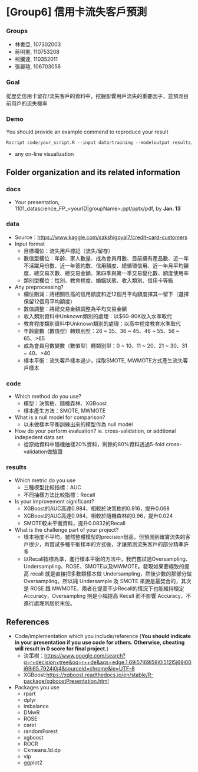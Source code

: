 # [Group6] 信用卡流失客戶預測

### Groups
* 林書亞, 107302003
* 蔣明憲, 110753208
* 柯騰達, 110352011
* 張晏瑄, 106703056

### Goal
從歷史信用卡留存/流失客戶的資料中，挖掘影響用戶流失的重要因子，並預測目前用戶的流失機率

### Demo 
You should provide an example commend to reproduce your result
```R
Rscript code/your_script.R --input data/training --modeloutput results/model_performance.csv --sampleoutput results/sample_performance.csv
```
* any on-line visualization

## Folder organization and its related information

### docs
* Your presentation, 1101_datascience_FP_<yourID|groupName>.ppt/pptx/pdf, by **Jan. 13**


### data

* Source：https://www.kaggle.com/sakshigoyal7/credit-card-customers
* Input format
  * 目標欄位：流失用戶標記（流失/留存）
  * 數值型欄位：年齡、家人數量、成為會員月數、目前擁有產品數、近一年不活躍月份數、近一年簽約數、信用額度、總循環信用、近一年月平均額度、總交易次數、總交易金額、第四季與第一季交易變化數、額度使用率
  * 類別型欄位：性別、教育程度、婚姻狀態、收入類別、信用卡等級
* Any preprocessing?
  * 欄位刪減：將相關性高的信用額度和近12個月平均額度擇其一留下（選擇保留12個月平均額度）
  * 數值調整：將總交易金額調整為平均交易金額
  * 收入類別資料中Unknown類別的處理：以$60-80K收入水準取代
  * 教育程度類別資料中Unknown類別的處理：以高中程度教育水準取代
  * 年齡變數（數值型）轉類別型：26 ~ 35、36 ~ 45、46 ~ 55、56 ~ 65、>65
  * 成為會員月數變數（數值型）轉類別型：0 ~ 10、11 ~ 20、21 ~ 30、31 ~ 40、>40
  * 樣本平衡：流失客戶樣本過少，採取SMOTE, MWMOTE方式產生流失客戶樣本

### code

* Which method do you use?
  * 模型：決策樹、隨機森林、XGBoost
  * 樣本產生方法：SMOTE, MWMOTE
* What is a null model for comparison?
  * 以未做樣本平衡訓練出來的模型作為 null model
* How do your perform evaluation? ie. cross-validation, or addtional indepedent data set
  * 從原始資料中隨機抽樣20%資料，剩餘的80%資料透過5-fold cross-validation做驗證


### results

* Which metric do you use 
  * 三種模型比較指標：AUC 
  * 不同抽樣方法比較指標：Recall
* Is your improvement significant?
  * XGBoost的AUC高達0.984，相較於決策樹的0.916，提升0.068
  * XGBoost的AUC高達0.984，相較於隨機森林的0.96，提升0.024
  * SMOTE較未平衡資料，提升0.0832的Recall
* What is the challenge part of your project?
  * 樣本極度不平均，雖然整體模型的precision很高，但預測到確實流失的客戶很少，再嘗試多種平衡樣本的方式後，才讓預測流失客戶的部分精準許多
  * 以Recall指標為準，進行樣本平衡的方法中，我們嘗試過Oversampling、Undersampling、ROSE、SMOTE以及MWMOTE。發現如果要極致的提高 recall 就是直接把多數類樣本做 Undersampling，然後少數的那部分做 Oversampling。所以純 Undersample 及 SMOTE 來說是最契合的，其次是 ROSE 跟 MWMOTE，兩者在提高不少Recall的情況下也能維持穩定Accuracy，Oversampling 則是小幅提高 Recall 而不影響 Accuracy，不進行處理則居於末位。
## References
* Code/implementation which you include/reference (__You should indicate in your presentation if you use code for others. Otherwise, cheating will result in 0 score for final project.__)
  * 決策樹：https://www.google.com/search?q=r+decision+tree&oq=r++de&aqs=edge.1.69i57j69i59j0i512l5j69i60j69i65.7924j0j4&sourceid=chrome&ie=UTF-8 
  * XGBoost:https://xgboost.readthedocs.io/en/stable/R-package/xgboostPresentation.html
* Packages you use
  *  rpart
  *  dplyr
  *  imbalance
  *  DMwR
  *  ROSE
  *  caret
  *  randomForest
  *  xgboost
  *  ROCR
  *  Ckmeans.1d.dp
  *  vip
  *  ggplot2
